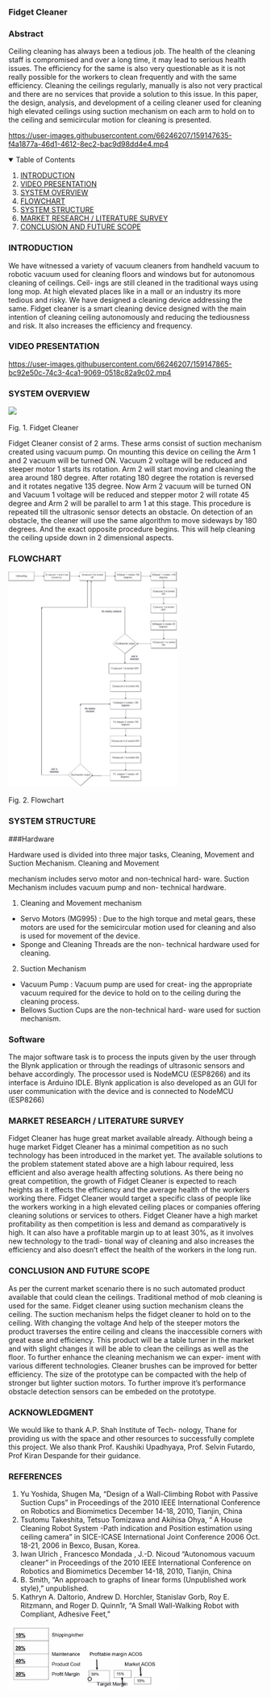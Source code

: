 ### Fidget Cleaner

### Abstract

Ceiling cleaning has always been a tedious job. The health of the cleaning staff is compromised and over a long time, it may lead to serious health issues. The efficiency for the same is also very questionable as it is not really possible for the workers to clean frequently and with the same efficiency. Cleaning the ceilings regularly, manually is also not very practical and there are no services that provide a solution to this issue. In this paper, the design, analysis, and development of a ceiling cleaner used for cleaning high elevated ceilings using suction mechanism on each arm to hold on to the ceiling and semicircular motion for cleaning is presented.

https://user-images.githubusercontent.com/66246207/159147635-f4a1877a-46d1-4612-8ec2-bac9d98dd4e4.mp4


<!-- TABLE OF CONTENTS -->
<details open="open">
  <summary>Table of Contents</summary>
  <ol>
    <li>
      <a href="#Introduction">INTRODUCTION</a>
    </li>
    <li>
      <a href="#video">VIDEO PRESENTATION</a>
    </li>
    <li>
      <a href="#SYSTEM" >SYSTEM OVERVIEW</a>
    </li>
<li>
      <a href="#FLOWCHART">FLOWCHART</a>
    </li>
    <li>
      <a href="#SYSTEM">SYSTEM STRUCTURE</a>
    </li>
    <li><a href="#MARKET">MARKET RESEARCH / LITERATURE SURVEY</a></li>
    <li><a href="#CONCLUSION">CONCLUSION AND FUTURE SCOPE</a></li>
  </ol>
</details>

<!-- Introduction -->

### INTRODUCTION

We have witnessed a variety of vacuum cleaners from handheld vacuum to robotic vacuum used for cleaning floors and windows but for autonomous cleaning of ceilings. Ceil- ings are still cleaned in the traditional ways using long mop. At high elevated places like in a mall or an industry its more tedious and risky. We have designed a cleaning device addressing the same. Fidget cleaner is a smart cleaning device designed with the main intention of cleaning ceiling autonomously and reducing the tediousness and risk. It also increases the efficiency and frequency.

### VIDEO PRESENTATION


https://user-images.githubusercontent.com/66246207/159147865-bc92e50c-74c3-4ca1-9069-0518c82a9c02.mp4



<!-- SYSTEM -->
### SYSTEM OVERVIEW

![](Aspose.Words.300e448b-e83c-4b14-a286-fcb8a74fd4bc.001.png)

Fig. 1. Fidget Cleaner

Fidget Cleaner consist of 2 arms. These arms consist of suction mechanism created using vacuum pump. On mounting this device on ceiling the Arm 1 and 2 vacuum will be turned ON. Vacuum 2 voltage will be reduced and steeper motor 1 starts its rotation. Arm 2 will start moving and cleaning the area around 180 degree. After rotating 180 degree the rotation is reversed and it rotates negative 135 degree. Now Arm 2 vacuum will be turned ON and Vacuum 1 voltage will be reduced and stepper motor 2 will rotate 45 degree and Arm 2 will be parallel to arm 1 at this stage. This procedure is repeated till the ultrasonic sensor detects an obstacle. On detection of an obstacle, the cleaner will use the same algorithm to move sideways by 180 degrees. And the exact opposite procedure begins. This will help cleaning the ceiling upside down in 2 dimensional aspects.
<!-- FLOWCHART -->
### FLOWCHART

![](Aspose.Words.300e448b-e83c-4b14-a286-fcb8a74fd4bc.002.jpeg)

Fig. 2. Flowchart
<!-- SYSTEM -->
### SYSTEM STRUCTURE
###Hardware

Hardware used is divided into three major tasks, Cleaning, Movement and Suction Mechanism. Cleaning and Movement

mechanism includes servo motor and non-technical hard- ware. Suction Mechanism includes vacuum pump and non- technical hardware.

1) Cleaning and Movement mechanism
- Servo Motors (MG995) : Due to the high torque and metal gears, these motors are used for the semicircular motion used for cleaning and also is used for movement of the device.
- Sponge and Cleaning Threads are the non- technical hardware used for cleaning.
2) Suction Mechanism
- Vacuum Pump : Vacuum pump are used for creat- ing the appropriate vacuum required for the device to hold on to the ceiling during the cleaning process.
- Bellows Suction Cups are the non-technical hard- ware used for suction mechanism.
### Software

The major software task is to process the inputs given by the user through the Blynk application or through the readings of ultrasonic sensors and behave accordingly. The processor used is NodeMCU (ESP8266) and its interface is Arduino IDLE. Blynk application is also developed as an GUI for user communication with the device and is connected to NodeMCU (ESP8266)
<!-- MARKET -->
### MARKET RESEARCH / LITERATURE SURVEY

Fidget Cleaner has huge great market available already. Although being a huge market Fidget Cleaner has a minimal competition as no such technology has been introduced in the market yet. The available solutions to the problem statement stated above are a high labour required, less efficient and also average health affecting solutions. As there being no great competition, the growth of Fidget Cleaner is expected to reach heights as it effects the efficiency and the average health of the workers working there. Fidget Cleaner would target a specific class of people like the workers working in a high elevated ceiling places or companies offering cleaning solutions or services to others. Fidget Cleaner have a high market profitability as then competition is less and demand as comparatively is high. It can also have a profitable margin up to at least 30%, as it involves new technology to the tradi- tional way of cleaning and also increases the efficiency and also doesn’t effect the health of the workers in the long run.
<!-- CONCLUSION -->
### CONCLUSION AND FUTURE SCOPE

As per the current market scenario there is no such automated product available that could clean the ceilings. Traditional method of mob cleaning is used for the same. Fidget cleaner using suction mechanism cleans the ceiling. The suction mechanism helps the fidget cleaner to hold on to the ceiling. With changing the voltage And help of the steeper motors the product traverses the entire ceiling and cleans the inaccessible corners with great ease and efficiency. This product will be a table turner in the market and with slight changes it will be able to clean the ceilings as well as the floor. To further enhance the cleaning mechanism we can exper- iment with various different technologies. Cleaner brushes can be improved for better efficiency. The size of the prototype can be compacted with the help of stronger but lighter suction motors. To further improve it’s performance obstacle detection sensors can be embeded on the prototype.
<!-- Introduction -->
### ACKNOWLEDGMENT

We would like to thank A.P. Shah Institute of Tech- nology, Thane for providing us with the space and other resources to successfully complete this project. We also thank Prof. Kaushiki Upadhyaya, Prof. Selvin Futardo, Prof Kiran Despande for their guidance.
<!-- Introduction -->
### REFERENCES

1. Yu Yoshida, Shugen Ma, “Design of a Wall-Climbing Robot with Passive Suction Cups” in Proceedings of the 2010 IEEE International Conference on Robotics and Biomimetics December 14-18, 2010, Tianjin, China
1. Tsutomu Takeshita, Tetsuo Tomizawa and Akihisa Ohya, “ A House Cleaning Robot System -Path indication and Position estimation using ceiling camera” in SICE-ICASE International Joint Conference 2006 Oct. 18-21, 2006 in Bexco, Busan, Korea.
1. Iwan Ulrich , Francesco Mondada , J.-D. Nicoud “Autonomous vacuum cleaner” in Proceedings of the 2010 IEEE International Conference on Robotics and Biomimetics December 14-18, 2010, Tianjin, China
1. B. Smith, “An approach to graphs of linear forms (Unpublished work style),” unpublished.
1. Kathryn A. Daltorio, Andrew D. Horchler, Stanislav Gorb, Roy E. Ritzmann, and Roger D. Quinn1r, “A Small Wall-Walking Robot with Compliant, Adhesive Feet,”

![](Aspose.Words.300e448b-e83c-4b14-a286-fcb8a74fd4bc.003.jpeg)
